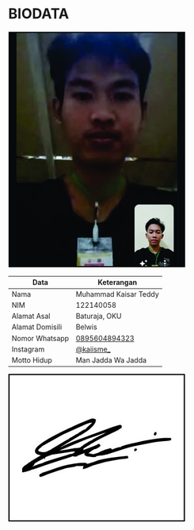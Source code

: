 # BIODATA

![Foto](058_foto.jpg)

| Data            | Keterangan |
| --------------- | ------------- |
| Nama            | Muhammad Kaisar Teddy |
| NIM             | 122140058 |
| Alamat Asal     | Baturaja, OKU |
| Alamat Domisili | Belwis |
| Nomor Whatsapp  | [0895604894323](https://wa.me/+62895604894323) |
| Instagram       | [@kaiisme_](https://instagram.com/kaiisme_) |
| Motto Hidup     | Man Jadda Wa Jadda |

![TTD](058_ttd.jpg)
